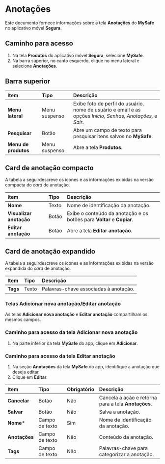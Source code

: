 # Anotações

Este documento fornece informações sobre a tela **Anotações** do **MySafe** no aplicativo móvel **Segura**.

## Caminho para acesso

1. Na tela **Produtos** do aplicativo móvel **Segura**, selecione **MySafe**.  
2. Na barra superior, no canto esquerdo, clique no menu lateral e selecione **Anotações**.

## Barra superior

| Item | Tipo | Descrição |
| :---- | :---- | :---- |
| **Menu lateral** | Menu suspenso | Exibe foto de perfil do usuário, nome de usuário e email e as opções *Início, Senhas, Anotações,* e *Sair*. |
| **Pesquisar** | Botão | Abre um campo de texto para pesquisar itens salvos no **MySafe**. |
| **Menu de produtos** | Menu suspenso | Abre a tela **Produtos**. |

## Card de anotação compacto

A tabela a seguirdescreve os ícones e as informações exibidas na versão compacta do *card* de anotação.

| Item | Tipo | Descrição |
| :---- | :---- | :---- |
| **Nome** | Texto | Nome de identificação da anotação. |
| **Visualizar anotação** | Botão  | Exibe o conteúdo da anotação e os botões para **Voltar** e **Copiar**. |
| **Editar anotação** | Botão  | Abre a tela **Editar anotação**. |

## Card de anotação expandido

A tabela a seguirdescreve os ícones e as informações exibidas na versão expandida do *card* de anotação.

| Item | Tipo | Descrição |
| :---- | :---- | :---- |
| **Tags** | Texto | Palavras-chave associadas à anotação. |

### Telas Adicionar nova anotação/Editar anotação

As telas **Adicionar nova anotação** e **Editar anotação** compartilham os mesmos campos.

### Caminho para acesso da tela Adicionar nova anotação

1. Na parte inferior da tela **MySafe** do app, clique em **Adicionar**.

### Caminho para acesso da tela Editar anotação

1. Na seção **Anotações** da tela **MySafe** do app, identifique a anotação que deseja editar.  
2. Clique em **Editar**.

| Item | Tipo | Obrigatório | Descrição |
| :---- | :---- | :---- | :---- |
| **Cancelar** | Botão | Não | Cancela a ação e retorna para a tela **Anotações**. |
| **Salvar** | Botão | Não | Salva a anotação.  |
| **Nome**\* | Campo de texto | Sim | Nome de identificação da anotação. |
| **Anotações** | Campo de texto | Não | Conteúdo da anotação. |
| **Tags** | Campo de texto | Não | Palavras-chave para categorizar a anotação. |

